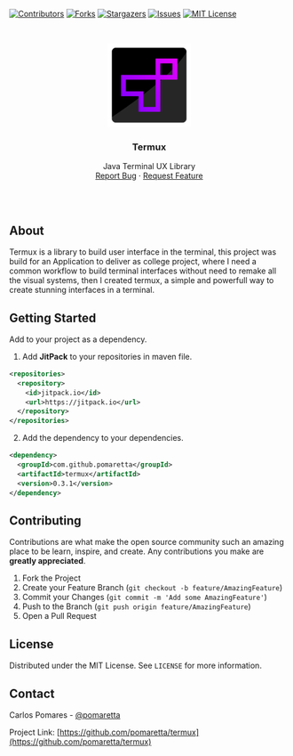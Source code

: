 [![Contributors][contributors-shield]][contributors-url]
[![Forks][forks-shield]][forks-url]
[![Stargazers][stars-shield]][stars-url]
[![Issues][issues-shield]][issues-url]
[![MIT License][license-shield]][license-url]



<!-- PROJECT LOGO -->
<br />
<p align="center">
  <a href="https://github.com/github_username/repo_name">
    <img src="readme/logo.png" alt="Logo" width="150" height="150">
  </a>

  <h3 align="center">Termux</h3>

  <p align="center">
    Java Terminal UX Library
    <br />
    <!-- <a href="https://github.com/github_username/repo_name"><strong>Explore the docs »</strong></a> -->
    <!-- <br /> -->
    <!-- <br /> -->
    <a href="https://github.com/pomaretta/termux/issues">Report Bug</a>
    ·
    <a href="https://github.com/pomaretta/termux/issues">Request Feature</a>
  </p>
</p>

<br/>
<br/>

## About

Termux is a library to build user interface in the terminal, this project was build for an Application to deliver as college project, where I need a common workflow to build terminal interfaces without need to remake all the visual systems, then I created termux, a simple and powerfull way to create stunning interfaces in a terminal.

## **Getting Started**

Add to your project as a dependency.

1. Add **JitPack** to your repositories in maven file.

```xml
<repositories>
  <repository>
    <id>jitpack.io</id>
    <url>https://jitpack.io</url>
  </repository>
</repositories>
```

2. Add the dependency to your dependencies.

```xml
<dependency>
  <groupId>com.github.pomaretta</groupId>
  <artifactId>termux</artifactId>
  <version>0.3.1</version>
</dependency>
```
## Contributing

Contributions are what make the open source community such an amazing place to be learn, inspire, and create. Any contributions you make are **greatly appreciated**.

1. Fork the Project
2. Create your Feature Branch (`git checkout -b feature/AmazingFeature`)
3. Commit your Changes (`git commit -m 'Add some AmazingFeature'`)
4. Push to the Branch (`git push origin feature/AmazingFeature`)
5. Open a Pull Request

<!-- LICENSE -->
## License

Distributed under the MIT License. See `LICENSE` for more information.

## Contact

Carlos Pomares - [@pomaretta](https://twitter.com/pomaretta)

Project Link: [https://github.com/pomaretta/termux](https://github.com/pomaretta/termux)

<!-- MARKDOWN LINKS & IMAGES -->
<!-- https://www.markdownguide.org/basic-syntax/#reference-style-links -->
[contributors-shield]: https://img.shields.io/github/contributors/pomaretta/termux.svg?style=for-the-badge
[contributors-url]: https://github.com/pomaretta/termux/graphs/contributors
[forks-shield]: https://img.shields.io/github/forks/pomaretta/termux.svg?style=for-the-badge
[forks-url]: https://github.com/pomaretta/termux/network/members
[stars-shield]: https://img.shields.io/github/stars/pomaretta/termux.svg?style=for-the-badge
[stars-url]: https://github.com/pomaretta/termux/stargazers
[issues-shield]: https://img.shields.io/github/issues/pomaretta/termux.svg?style=for-the-badge
[issues-url]: https://github.com/pomaretta/termux/issues
[license-shield]: https://img.shields.io/github/license/pomaretta/termux.svg?style=for-the-badge
[license-url]: https://github.com/pomaretta/termux/blob/master/LICENSE